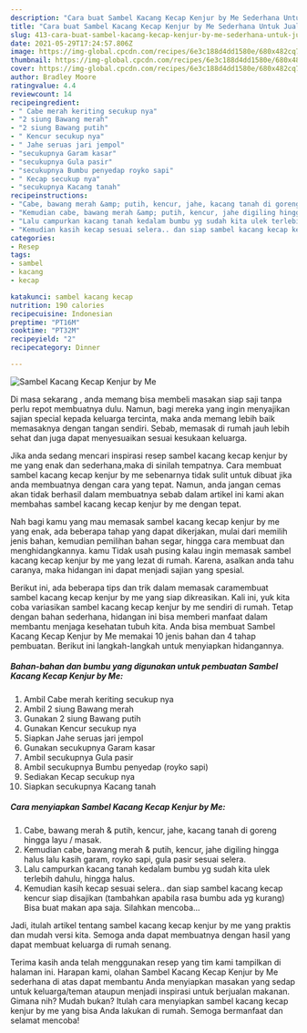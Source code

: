 ```yaml
---
description: "Cara buat Sambel Kacang Kecap Kenjur by Me Sederhana Untuk Jualan"
title: "Cara buat Sambel Kacang Kecap Kenjur by Me Sederhana Untuk Jualan"
slug: 413-cara-buat-sambel-kacang-kecap-kenjur-by-me-sederhana-untuk-jualan
date: 2021-05-29T17:24:57.806Z
image: https://img-global.cpcdn.com/recipes/6e3c188d4dd1580e/680x482cq70/sambel-kacang-kecap-kenjur-by-me-foto-resep-utama.jpg
thumbnail: https://img-global.cpcdn.com/recipes/6e3c188d4dd1580e/680x482cq70/sambel-kacang-kecap-kenjur-by-me-foto-resep-utama.jpg
cover: https://img-global.cpcdn.com/recipes/6e3c188d4dd1580e/680x482cq70/sambel-kacang-kecap-kenjur-by-me-foto-resep-utama.jpg
author: Bradley Moore
ratingvalue: 4.4
reviewcount: 14
recipeingredient:
- " Cabe merah keriting secukup nya"
- "2 siung Bawang merah"
- "2 siung Bawang putih"
- " Kencur secukup nya"
- " Jahe seruas jari jempol"
- "secukupnya Garam kasar"
- "secukupnya Gula pasir"
- "secukupnya Bumbu penyedap royko sapi"
- " Kecap secukup nya"
- "secukupnya Kacang tanah"
recipeinstructions:
- "Cabe, bawang merah &amp; putih, kencur, jahe, kacang tanah di goreng hingga layu / masak."
- "Kemudian cabe, bawang merah &amp; putih, kencur, jahe digiling hingga halus lalu kasih garam, royko sapi, gula pasir sesuai selera."
- "Lalu campurkan kacang tanah kedalam bumbu yg sudah kita ulek terlebih dahulu, hingga halus."
- "Kemudian kasih kecap sesuai selera.. dan siap sambel kacang kecap kencur siap disajikan (tambahkan apabila rasa bumbu ada yg kurang) Bisa buat makan apa saja. Silahkan mencoba..."
categories:
- Resep
tags:
- sambel
- kacang
- kecap

katakunci: sambel kacang kecap 
nutrition: 190 calories
recipecuisine: Indonesian
preptime: "PT16M"
cooktime: "PT32M"
recipeyield: "2"
recipecategory: Dinner

---
```



![Sambel Kacang Kecap Kenjur by Me](https://img-global.cpcdn.com/recipes/6e3c188d4dd1580e/680x482cq70/sambel-kacang-kecap-kenjur-by-me-foto-resep-utama.jpg)

Di masa  sekarang , anda memang bisa membeli masakan siap saji tanpa perlu repot membuatnya dulu. Namun, bagi mereka yang ingin menyajikan sajian special kepada keluarga tercinta, maka anda memang lebih baik memasaknya dengan tangan sendiri. Sebab, memasak di rumah jauh lebih sehat dan juga dapat menyesuaikan sesuai kesukaan keluarga.

Jika anda sedang mencari inspirasi resep sambel kacang kecap kenjur by me yang enak dan sederhana,maka di sinilah tempatnya. Cara membuat sambel kacang kecap kenjur by me  sebenarnya tidak sulit untuk dibuat jika anda membuatnya dengan cara yang tepat. Namun, anda jangan cemas akan tidak berhasil dalam membuatnya 
sebab dalam artikel ini kami akan membahas sambel kacang kecap kenjur by me dengan tepat.  



Nah bagi kamu yang mau memasak sambel kacang kecap kenjur by me yang enak, ada beberapa tahap yang dapat dikerjakan, mulai dari memilih jenis bahan, kemudian pemilihan bahan segar, hingga cara membuat dan menghidangkannya. kamu Tidak usah pusing kalau ingin memasak sambel kacang kecap kenjur by me yang lezat di rumah. Karena, asalkan anda  tahu caranya, maka hidangan ini dapat menjadi sajian yang spesial.

Berikut ini, ada beberapa tips dan trik dalam memasak caramembuat sambel kacang kecap kenjur by me yang siap dikreasikan. Kali ini, yuk kita coba variasikan sambel kacang kecap kenjur by me sendiri di rumah. Tetap dengan bahan sederhana, hidangan ini bisa memberi manfaat dalam membantu menjaga kesehatan tubuh kita. Anda bisa membuat Sambel Kacang Kecap Kenjur by Me memakai 10 jenis bahan dan 4 tahap pembuatan. Berikut ini langkah-langkah untuk menyiapkan hidangannya.

<!--inarticleads1-->

##### Bahan-bahan dan bumbu yang digunakan untuk pembuatan Sambel Kacang Kecap Kenjur by Me:

1. Ambil  Cabe merah keriting secukup nya
1. Ambil 2 siung Bawang merah
1. Gunakan 2 siung Bawang putih
1. Gunakan  Kencur secukup nya
1. Siapkan  Jahe seruas jari jempol
1. Gunakan secukupnya Garam kasar
1. Ambil secukupnya Gula pasir
1. Ambil secukupnya Bumbu penyedap (royko sapi)
1. Sediakan  Kecap secukup nya
1. Siapkan secukupnya Kacang tanah




<!--inarticleads2-->

##### Cara menyiapkan Sambel Kacang Kecap Kenjur by Me:

1. Cabe, bawang merah &amp; putih, kencur, jahe, kacang tanah di goreng hingga layu / masak.
1. Kemudian cabe, bawang merah &amp; putih, kencur, jahe digiling hingga halus lalu kasih garam, royko sapi, gula pasir sesuai selera.
1. Lalu campurkan kacang tanah kedalam bumbu yg sudah kita ulek terlebih dahulu, hingga halus.
1. Kemudian kasih kecap sesuai selera.. dan siap sambel kacang kecap kencur siap disajikan (tambahkan apabila rasa bumbu ada yg kurang) Bisa buat makan apa saja. Silahkan mencoba...




Jadi, itulah artikel tentang  sambel kacang kecap kenjur by me  yang praktis dan mudah versi kita. Semoga anda dapat membuatnya dengan hasil yang dapat membuat keluarga di rumah senang. 

Terima kasih anda telah menggunakan resep yang tim kami tampilkan di halaman ini. Harapan kami, olahan  Sambel Kacang Kecap Kenjur by Me sederhana di atas dapat membantu Anda menyiapkan masakan yang sedap untuk keluarga/teman ataupun menjadi inspirasi untuk berjualan makanan. Gimana nih? Mudah bukan? Itulah cara menyiapkan sambel kacang kecap kenjur by me yang bisa Anda lakukan di rumah. Semoga bermanfaat dan selamat mencoba!

